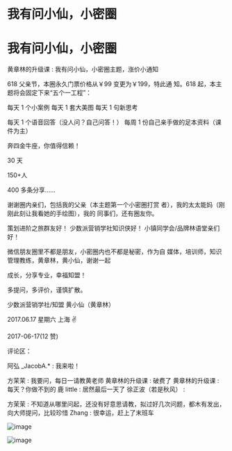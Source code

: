 # 我有问小仙，小密圈

# 我有问小仙，小密圈

黄章林的升级课 : 我有问小仙，小密圈主题，涨价小通知

618 父亲节，本圈永久门票价格从￥99 变更为￥199，特此通 知。618 起，本主题将会固定下来“五个一工程”：

每天 1 个小案例 每天 1 套大美图 每天 1 句新思考

每天 1 个语音回答（没人问？自己问答！） 每周 1 份自己亲手做的足本资料（课件为主）

奔四金牛座，你值得信赖！

30 天

150+人

400 多条分享……

谢谢圈内亲们，包括我的父亲（本主题第一个小密圈打赏 者），我的太太能妈（刚刚此刻让我看她的手绘图），我的 同事们，还有圈友你。

策划进阶之旅群友好！ 少数派营销学社知识侠好！ 小镇同学会/品牌林语堂亲们好！

微信朋友圈里不都是朋友，小密圈内也不都是秘密，作为自 媒体，培训师，知识管理教练，黄章林，黄小仙，谢谢一起

成长，分享专业，幸福知盟！

多提问，多评价，谨慎扩散。

少数派营销学社/知盟 黄小仙（黄章林）

2017.06.17 星期六 上海 ✌

2017-06-17(12 赞)

评论区：

阿弘 _JacobA.* : 我来啦！

方茉茉 : 我要问，每日一请教黄老师 黄章林的升级课 : 破费了 黄章林的升级课 : 每天？你做不到的 鹿 little : 居然最后一天了 徐正波（若是秋风） :

方茉茉 : 不知道从哪里问起，还没有好意思请教，拟过好几次问题，都木有发出，向大师提问，比较珍惜 Zhang : 很幸运，赶上了末班车

![image](img/Image_419.png)

![image](img/Image_420.png)